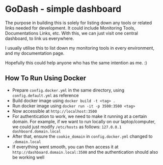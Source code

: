 # GoDash - simple dashboard

The purpose in building this is solely for listing down any tools or related links needed for development. 
It could include Monitoring Tools, Documentations Links, etc. 
With this, we can just visit one central dashboard, to link us everywhere.

I usually utilise this to list down my monitoring tools in every environment, and my documentation page.

Hopefully this could help anyone who has the same intention as me. :)

## How To Run Using Docker

- Prepare `config.docker.yml` in the same directory, using `config.default.yml` as reference
- Build docker image using `docker build -t <tag> .`
- Run docker image using `docker run -it -p 3500:3500 <tag>`
- Now accessible at `http://localhost:3500`
- For authentication to work, we need to make it running at a certain domain. 
For example, if we want to run locally on our laptop/computer, we could just modify `/etc/hosts` as follows:
`127.0.0.1 dashboard.domain.local`
- After that, ensure the `cookie_domain` in `config.docker.yml` changed to `.domain.local`
- If everything went smooth, you can then access it at `http://dashboard.domain.local:3500` and the authentication should also be working well
